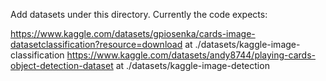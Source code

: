 Add datasets under this directory.
Currently the code expects:

https://www.kaggle.com/datasets/gpiosenka/cards-image-datasetclassification?resource=download at ./datasets/kaggle-image-classification
https://www.kaggle.com/datasets/andy8744/playing-cards-object-detection-dataset at ./datasets/kaggle-image-detection